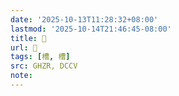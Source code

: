 ```yaml
---
date: '2025-10-13T11:28:32+08:00'
lastmod: '2025-10-14T21:46:45-08:00'
title: 󰝢
url: 󰝢
tags: [槽, 槽]
src: GHZR, DCCV
note:
---
```

